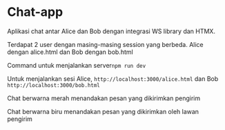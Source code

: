 # Chat-app

Aplikasi chat antar Alice dan Bob dengan integrasi WS library dan HTMX.

Terdapat 2 user dengan masing-masing session yang berbeda. Alice dengan alice.html dan Bob dengan bob.html

Command untuk menjalankan server`npm run dev`

Untuk menjalankan sesi Alice, `http://localhost:3000/alice.html` dan Bob `http://localhost:3000/bob.html`

Chat berwarna merah menandakan pesan yang dikirimkan pengirim

Chat berwarna biru menandakan pesan yang dikirimkan oleh lawan pengirim